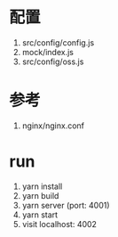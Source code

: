 # 配置
1. src/config/config.js
2. mock/index.js
3. src/config/oss.js

# 参考
1. nginx/nginx.conf


# run
1. yarn install
2. yarn build
3. yarn server (port: 4001)
4. yarn start
5. visit localhost: 4002